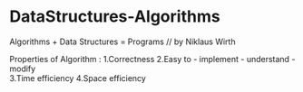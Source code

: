 # DataStructures-Algorithms

Algorithms + Data Structures = Programs // by Niklaus Wirth


Properties of Algorithm : 1.Correctness
                          2.Easy to - implement
                                    - understand
                                    - modify          
                          3.Time efficiency
                          4.Space efficiency
  
